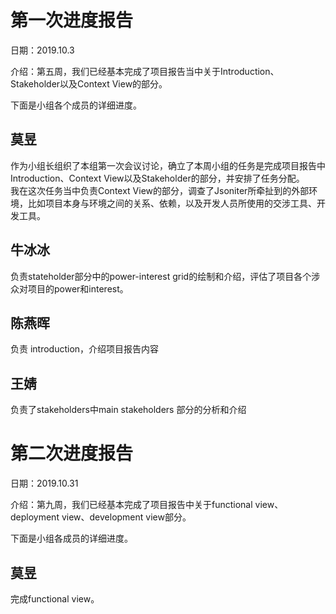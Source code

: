 第一次进度报告
============

日期：2019.10.3  

介绍：第五周，我们已经基本完成了项目报告当中关于Introduction、Stakeholder以及Context View的部分。  

下面是小组各个成员的详细进度。  

莫昱  
------
作为小组长组织了本组第一次会议讨论，确立了本周小组的任务是完成项目报告中Introduction、Context View以及Stakeholder的部分，并安排了任务分配。  
我在这次任务当中负责Context View的部分，调查了Jsoniter所牵扯到的外部环境，比如项目本身与环境之间的关系、依赖，以及开发人员所使用的交涉工具、开发工具。  

牛冰冰  
----
负责stateholder部分中的power-interest grid的绘制和介绍，评估了项目各个涉众对项目的power和interest。

陈燕晖
------
负责 introduction，介绍项目报告内容  

王婧  
-----
负责了stakeholders中main stakeholders 部分的分析和介绍



第二次进度报告
============

日期：2019.10.31

介绍：第九周，我们已经基本完成了项目报告中关于functional view、deployment view、development view部分。

下面是小组各成员的详细进度。

莫昱
---
完成functional view。